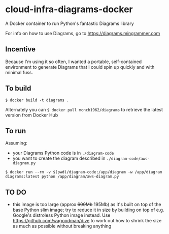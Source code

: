 # cloud-infra-diagrams-docker
A Docker container to run Python's fantastic Diagrams library

For info on how to use Diagrams, go to https://diagrams.mingrammer.com

## Incentive

Because I'm using it so often, I wanted a portable, self-contained environment to generate Diagrams that I could spin up quickly and with minimal fuss.

## To build

`$ docker build -t diagrams .`

Alternately you can `$ docker pull monch1962/diagrams` to retrieve the latest version from Docker Hub

## To run

Assuming:
- your Diagrams Python code is in `./diagram-code`
- you want to create the diagram described in `./diagram-code/aws-diagram.py`

`$ docker run --rm -v $(pwd)/diagram-code:/app/diagram -w /app/diagram diagrams:latest python /app/diagram/aws-diagram.py`

## TO DO

- this image is too large (approx ~~600Mb~~ 195Mb) as it's built on top of the base Python slim image; try to reduce it in size by building on top of e.g. Google's distroless Python image instead. Use https://github.com/wagoodman/dive to work out how to shrink the size as much as possible without breaking anything
